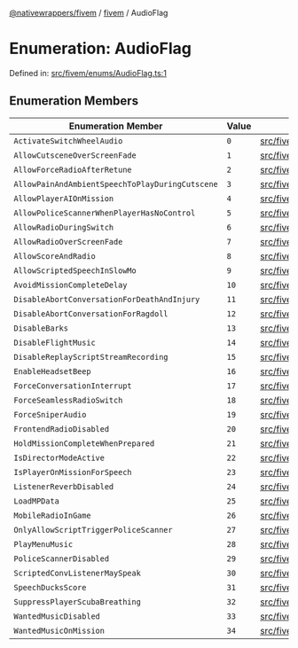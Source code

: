 [@nativewrappers/fivem](../../README.md) / [fivem](../README.md) / AudioFlag

# Enumeration: AudioFlag

Defined in: [src/fivem/enums/AudioFlag.ts:1](https://github.com/nativewrappers/nativewrappers/blob/0bf5a50fdb39736240229f922b5089be4fd3a85c/src/fivem/enums/AudioFlag.ts#L1)

## Enumeration Members

| Enumeration Member | Value | Defined in |
| ------ | ------ | ------ |
| <a id="activateswitchwheelaudio"></a> `ActivateSwitchWheelAudio` | `0` | [src/fivem/enums/AudioFlag.ts:2](https://github.com/nativewrappers/nativewrappers/blob/0bf5a50fdb39736240229f922b5089be4fd3a85c/src/fivem/enums/AudioFlag.ts#L2) |
| <a id="allowcutsceneoverscreenfade"></a> `AllowCutsceneOverScreenFade` | `1` | [src/fivem/enums/AudioFlag.ts:3](https://github.com/nativewrappers/nativewrappers/blob/0bf5a50fdb39736240229f922b5089be4fd3a85c/src/fivem/enums/AudioFlag.ts#L3) |
| <a id="allowforceradioafterretune"></a> `AllowForceRadioAfterRetune` | `2` | [src/fivem/enums/AudioFlag.ts:4](https://github.com/nativewrappers/nativewrappers/blob/0bf5a50fdb39736240229f922b5089be4fd3a85c/src/fivem/enums/AudioFlag.ts#L4) |
| <a id="allowpainandambientspeechtoplayduringcutscene"></a> `AllowPainAndAmbientSpeechToPlayDuringCutscene` | `3` | [src/fivem/enums/AudioFlag.ts:5](https://github.com/nativewrappers/nativewrappers/blob/0bf5a50fdb39736240229f922b5089be4fd3a85c/src/fivem/enums/AudioFlag.ts#L5) |
| <a id="allowplayeraionmission"></a> `AllowPlayerAIOnMission` | `4` | [src/fivem/enums/AudioFlag.ts:6](https://github.com/nativewrappers/nativewrappers/blob/0bf5a50fdb39736240229f922b5089be4fd3a85c/src/fivem/enums/AudioFlag.ts#L6) |
| <a id="allowpolicescannerwhenplayerhasnocontrol"></a> `AllowPoliceScannerWhenPlayerHasNoControl` | `5` | [src/fivem/enums/AudioFlag.ts:7](https://github.com/nativewrappers/nativewrappers/blob/0bf5a50fdb39736240229f922b5089be4fd3a85c/src/fivem/enums/AudioFlag.ts#L7) |
| <a id="allowradioduringswitch"></a> `AllowRadioDuringSwitch` | `6` | [src/fivem/enums/AudioFlag.ts:8](https://github.com/nativewrappers/nativewrappers/blob/0bf5a50fdb39736240229f922b5089be4fd3a85c/src/fivem/enums/AudioFlag.ts#L8) |
| <a id="allowradiooverscreenfade"></a> `AllowRadioOverScreenFade` | `7` | [src/fivem/enums/AudioFlag.ts:9](https://github.com/nativewrappers/nativewrappers/blob/0bf5a50fdb39736240229f922b5089be4fd3a85c/src/fivem/enums/AudioFlag.ts#L9) |
| <a id="allowscoreandradio"></a> `AllowScoreAndRadio` | `8` | [src/fivem/enums/AudioFlag.ts:10](https://github.com/nativewrappers/nativewrappers/blob/0bf5a50fdb39736240229f922b5089be4fd3a85c/src/fivem/enums/AudioFlag.ts#L10) |
| <a id="allowscriptedspeechinslowmo"></a> `AllowScriptedSpeechInSlowMo` | `9` | [src/fivem/enums/AudioFlag.ts:11](https://github.com/nativewrappers/nativewrappers/blob/0bf5a50fdb39736240229f922b5089be4fd3a85c/src/fivem/enums/AudioFlag.ts#L11) |
| <a id="avoidmissioncompletedelay"></a> `AvoidMissionCompleteDelay` | `10` | [src/fivem/enums/AudioFlag.ts:12](https://github.com/nativewrappers/nativewrappers/blob/0bf5a50fdb39736240229f922b5089be4fd3a85c/src/fivem/enums/AudioFlag.ts#L12) |
| <a id="disableabortconversationfordeathandinjury"></a> `DisableAbortConversationForDeathAndInjury` | `11` | [src/fivem/enums/AudioFlag.ts:13](https://github.com/nativewrappers/nativewrappers/blob/0bf5a50fdb39736240229f922b5089be4fd3a85c/src/fivem/enums/AudioFlag.ts#L13) |
| <a id="disableabortconversationforragdoll"></a> `DisableAbortConversationForRagdoll` | `12` | [src/fivem/enums/AudioFlag.ts:14](https://github.com/nativewrappers/nativewrappers/blob/0bf5a50fdb39736240229f922b5089be4fd3a85c/src/fivem/enums/AudioFlag.ts#L14) |
| <a id="disablebarks"></a> `DisableBarks` | `13` | [src/fivem/enums/AudioFlag.ts:15](https://github.com/nativewrappers/nativewrappers/blob/0bf5a50fdb39736240229f922b5089be4fd3a85c/src/fivem/enums/AudioFlag.ts#L15) |
| <a id="disableflightmusic"></a> `DisableFlightMusic` | `14` | [src/fivem/enums/AudioFlag.ts:16](https://github.com/nativewrappers/nativewrappers/blob/0bf5a50fdb39736240229f922b5089be4fd3a85c/src/fivem/enums/AudioFlag.ts#L16) |
| <a id="disablereplayscriptstreamrecording"></a> `DisableReplayScriptStreamRecording` | `15` | [src/fivem/enums/AudioFlag.ts:17](https://github.com/nativewrappers/nativewrappers/blob/0bf5a50fdb39736240229f922b5089be4fd3a85c/src/fivem/enums/AudioFlag.ts#L17) |
| <a id="enableheadsetbeep"></a> `EnableHeadsetBeep` | `16` | [src/fivem/enums/AudioFlag.ts:18](https://github.com/nativewrappers/nativewrappers/blob/0bf5a50fdb39736240229f922b5089be4fd3a85c/src/fivem/enums/AudioFlag.ts#L18) |
| <a id="forceconversationinterrupt"></a> `ForceConversationInterrupt` | `17` | [src/fivem/enums/AudioFlag.ts:19](https://github.com/nativewrappers/nativewrappers/blob/0bf5a50fdb39736240229f922b5089be4fd3a85c/src/fivem/enums/AudioFlag.ts#L19) |
| <a id="forceseamlessradioswitch"></a> `ForceSeamlessRadioSwitch` | `18` | [src/fivem/enums/AudioFlag.ts:20](https://github.com/nativewrappers/nativewrappers/blob/0bf5a50fdb39736240229f922b5089be4fd3a85c/src/fivem/enums/AudioFlag.ts#L20) |
| <a id="forcesniperaudio"></a> `ForceSniperAudio` | `19` | [src/fivem/enums/AudioFlag.ts:21](https://github.com/nativewrappers/nativewrappers/blob/0bf5a50fdb39736240229f922b5089be4fd3a85c/src/fivem/enums/AudioFlag.ts#L21) |
| <a id="frontendradiodisabled"></a> `FrontendRadioDisabled` | `20` | [src/fivem/enums/AudioFlag.ts:22](https://github.com/nativewrappers/nativewrappers/blob/0bf5a50fdb39736240229f922b5089be4fd3a85c/src/fivem/enums/AudioFlag.ts#L22) |
| <a id="holdmissioncompletewhenprepared"></a> `HoldMissionCompleteWhenPrepared` | `21` | [src/fivem/enums/AudioFlag.ts:23](https://github.com/nativewrappers/nativewrappers/blob/0bf5a50fdb39736240229f922b5089be4fd3a85c/src/fivem/enums/AudioFlag.ts#L23) |
| <a id="isdirectormodeactive"></a> `IsDirectorModeActive` | `22` | [src/fivem/enums/AudioFlag.ts:24](https://github.com/nativewrappers/nativewrappers/blob/0bf5a50fdb39736240229f922b5089be4fd3a85c/src/fivem/enums/AudioFlag.ts#L24) |
| <a id="isplayeronmissionforspeech"></a> `IsPlayerOnMissionForSpeech` | `23` | [src/fivem/enums/AudioFlag.ts:25](https://github.com/nativewrappers/nativewrappers/blob/0bf5a50fdb39736240229f922b5089be4fd3a85c/src/fivem/enums/AudioFlag.ts#L25) |
| <a id="listenerreverbdisabled"></a> `ListenerReverbDisabled` | `24` | [src/fivem/enums/AudioFlag.ts:26](https://github.com/nativewrappers/nativewrappers/blob/0bf5a50fdb39736240229f922b5089be4fd3a85c/src/fivem/enums/AudioFlag.ts#L26) |
| <a id="loadmpdata"></a> `LoadMPData` | `25` | [src/fivem/enums/AudioFlag.ts:27](https://github.com/nativewrappers/nativewrappers/blob/0bf5a50fdb39736240229f922b5089be4fd3a85c/src/fivem/enums/AudioFlag.ts#L27) |
| <a id="mobileradioingame"></a> `MobileRadioInGame` | `26` | [src/fivem/enums/AudioFlag.ts:28](https://github.com/nativewrappers/nativewrappers/blob/0bf5a50fdb39736240229f922b5089be4fd3a85c/src/fivem/enums/AudioFlag.ts#L28) |
| <a id="onlyallowscripttriggerpolicescanner"></a> `OnlyAllowScriptTriggerPoliceScanner` | `27` | [src/fivem/enums/AudioFlag.ts:29](https://github.com/nativewrappers/nativewrappers/blob/0bf5a50fdb39736240229f922b5089be4fd3a85c/src/fivem/enums/AudioFlag.ts#L29) |
| <a id="playmenumusic"></a> `PlayMenuMusic` | `28` | [src/fivem/enums/AudioFlag.ts:30](https://github.com/nativewrappers/nativewrappers/blob/0bf5a50fdb39736240229f922b5089be4fd3a85c/src/fivem/enums/AudioFlag.ts#L30) |
| <a id="policescannerdisabled"></a> `PoliceScannerDisabled` | `29` | [src/fivem/enums/AudioFlag.ts:31](https://github.com/nativewrappers/nativewrappers/blob/0bf5a50fdb39736240229f922b5089be4fd3a85c/src/fivem/enums/AudioFlag.ts#L31) |
| <a id="scriptedconvlistenermayspeak"></a> `ScriptedConvListenerMaySpeak` | `30` | [src/fivem/enums/AudioFlag.ts:32](https://github.com/nativewrappers/nativewrappers/blob/0bf5a50fdb39736240229f922b5089be4fd3a85c/src/fivem/enums/AudioFlag.ts#L32) |
| <a id="speechducksscore"></a> `SpeechDucksScore` | `31` | [src/fivem/enums/AudioFlag.ts:33](https://github.com/nativewrappers/nativewrappers/blob/0bf5a50fdb39736240229f922b5089be4fd3a85c/src/fivem/enums/AudioFlag.ts#L33) |
| <a id="suppressplayerscubabreathing"></a> `SuppressPlayerScubaBreathing` | `32` | [src/fivem/enums/AudioFlag.ts:34](https://github.com/nativewrappers/nativewrappers/blob/0bf5a50fdb39736240229f922b5089be4fd3a85c/src/fivem/enums/AudioFlag.ts#L34) |
| <a id="wantedmusicdisabled"></a> `WantedMusicDisabled` | `33` | [src/fivem/enums/AudioFlag.ts:35](https://github.com/nativewrappers/nativewrappers/blob/0bf5a50fdb39736240229f922b5089be4fd3a85c/src/fivem/enums/AudioFlag.ts#L35) |
| <a id="wantedmusiconmission"></a> `WantedMusicOnMission` | `34` | [src/fivem/enums/AudioFlag.ts:36](https://github.com/nativewrappers/nativewrappers/blob/0bf5a50fdb39736240229f922b5089be4fd3a85c/src/fivem/enums/AudioFlag.ts#L36) |
